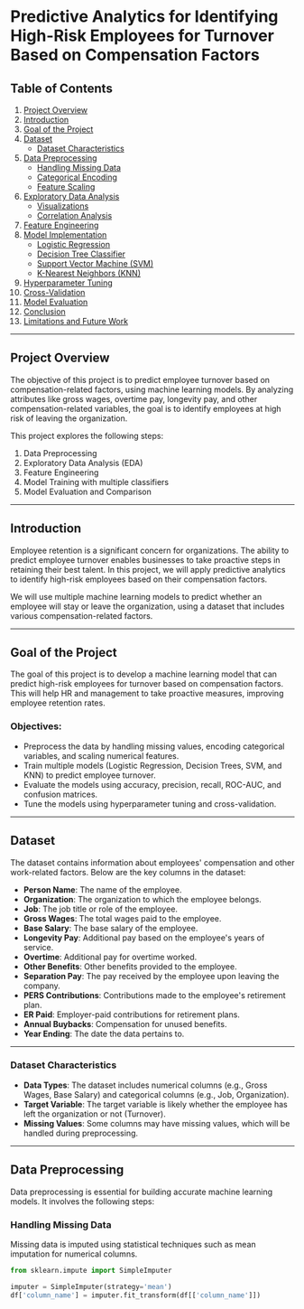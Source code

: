 # Predictive Analytics for Identifying High-Risk Employees for Turnover Based on Compensation Factors

## Table of Contents
1. [Project Overview](#project-overview)
2. [Introduction](#introduction)
3. [Goal of the Project](#goal-of-the-project)
4. [Dataset](#dataset)
    - [Dataset Characteristics](#dataset-characteristics)
5. [Data Preprocessing](#data-preprocessing)
    - [Handling Missing Data](#handling-missing-data)
    - [Categorical Encoding](#categorical-encoding)
    - [Feature Scaling](#feature-scaling)
6. [Exploratory Data Analysis](#exploratory-data-analysis)
    - [Visualizations](#visualizations)
    - [Correlation Analysis](#correlation-analysis)
7. [Feature Engineering](#feature-engineering)
8. [Model Implementation](#model-implementation)
    - [Logistic Regression](#logistic-regression)
    - [Decision Tree Classifier](#decision-tree-classifier)
    - [Support Vector Machine (SVM)](#support-vector-machine-svm)
    - [K-Nearest Neighbors (KNN)](#k-nearest-neighbors-knn)
9. [Hyperparameter Tuning](#hyperparameter-tuning)
10. [Cross-Validation](#cross-validation)
11. [Model Evaluation](#model-evaluation)
12. [Conclusion](#conclusion)
13. [Limitations and Future Work](#limitations-and-future-work)

---

## Project Overview

The objective of this project is to predict employee turnover based on compensation-related factors, using machine learning models. By analyzing attributes like gross wages, overtime pay, longevity pay, and other compensation-related variables, the goal is to identify employees at high risk of leaving the organization.

This project explores the following steps:
1. Data Preprocessing
2. Exploratory Data Analysis (EDA)
3. Feature Engineering
4. Model Training with multiple classifiers
5. Model Evaluation and Comparison

---

## Introduction

Employee retention is a significant concern for organizations. The ability to predict employee turnover enables businesses to take proactive steps in retaining their best talent. In this project, we will apply predictive analytics to identify high-risk employees based on their compensation factors.

We will use multiple machine learning models to predict whether an employee will stay or leave the organization, using a dataset that includes various compensation-related factors.

---

## Goal of the Project

The goal of this project is to develop a machine learning model that can predict high-risk employees for turnover based on compensation factors. This will help HR and management to take proactive measures, improving employee retention rates.

### Objectives:
- Preprocess the data by handling missing values, encoding categorical variables, and scaling numerical features.
- Train multiple models (Logistic Regression, Decision Trees, SVM, and KNN) to predict employee turnover.
- Evaluate the models using accuracy, precision, recall, ROC-AUC, and confusion matrices.
- Tune the models using hyperparameter tuning and cross-validation.

---

## Dataset

The dataset contains information about employees' compensation and other work-related factors. Below are the key columns in the dataset:

- **Person Name**: The name of the employee.
- **Organization**: The organization to which the employee belongs.
- **Job**: The job title or role of the employee.
- **Gross Wages**: The total wages paid to the employee.
- **Base Salary**: The base salary of the employee.
- **Longevity Pay**: Additional pay based on the employee's years of service.
- **Overtime**: Additional pay for overtime worked.
- **Other Benefits**: Other benefits provided to the employee.
- **Separation Pay**: The pay received by the employee upon leaving the company.
- **PERS Contributions**: Contributions made to the employee's retirement plan.
- **ER Paid**: Employer-paid contributions for retirement plans.
- **Annual Buybacks**: Compensation for unused benefits.
- **Year Ending**: The date the data pertains to.

---

### Dataset Characteristics

- **Data Types**: The dataset includes numerical columns (e.g., Gross Wages, Base Salary) and categorical columns (e.g., Job, Organization).
- **Target Variable**: The target variable is likely whether the employee has left the organization or not (Turnover).
- **Missing Values**: Some columns may have missing values, which will be handled during preprocessing.

---

## Data Preprocessing

Data preprocessing is essential for building accurate machine learning models. It involves the following steps:

### Handling Missing Data
Missing data is imputed using statistical techniques such as mean imputation for numerical columns.

```python
from sklearn.impute import SimpleImputer

imputer = SimpleImputer(strategy='mean')
df['column_name'] = imputer.fit_transform(df[['column_name']])


